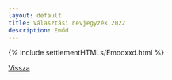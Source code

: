 ```yaml
---
layout: default
title: Választási névjegyzék 2022
description: Emőd
---
```


{% include settlementHTMLs/Emooxxd.html %}

[Vissza](./)